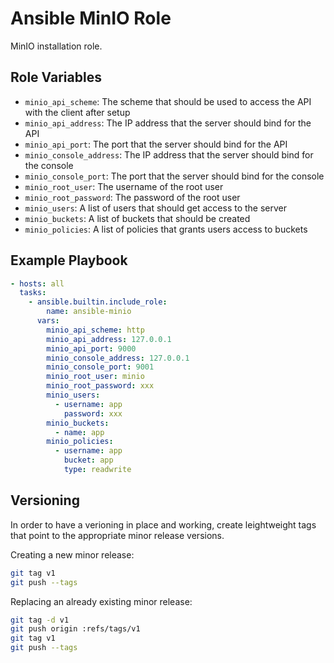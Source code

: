 # Ansible MinIO Role

MinIO installation role.

## Role Variables

- `minio_api_scheme`: The scheme that should be used to access the API with the client after setup
- `minio_api_address`: The IP address that the server should bind for the API
- `minio_api_port`: The port that the server should bind for the API
- `minio_console_address`: The IP address that the server should bind for the console
- `minio_console_port`: The port that the server should bind for the console
- `minio_root_user`: The username of the root user
- `minio_root_password`: The password of the root user
- `minio_users`: A list of users that should get access to the server
- `minio_buckets`: A list of buckets that should be created
- `minio_policies`: A list of policies that grants users access to buckets

## Example Playbook

```yaml
- hosts: all
  tasks:
    - ansible.builtin.include_role:
        name: ansible-minio
      vars:
        minio_api_scheme: http
        minio_api_address: 127.0.0.1
        minio_api_port: 9000
        minio_console_address: 127.0.0.1
        minio_console_port: 9001
        minio_root_user: minio
        minio_root_password: xxx
        minio_users:
          - username: app
            password: xxx
        minio_buckets:
          - name: app
        minio_policies:
          - username: app
            bucket: app
            type: readwrite
```

## Versioning

In order to have a verioning in place and working, create leightweight tags that point to the appropriate minor release versions.

Creating a new minor release:

```bash
git tag v1
git push --tags
```

Replacing an already existing minor release:

```bash
git tag -d v1
git push origin :refs/tags/v1
git tag v1
git push --tags
```
